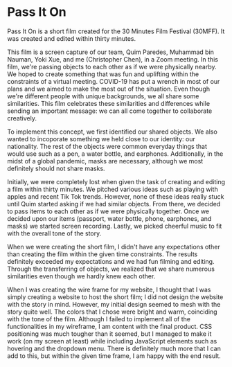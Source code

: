 # Pass It On 

Pass It On is a short film created for the 30 Minutes Film Festival (30MFF). It was created and edited within thirty minutes. 

This film is a screen capture of our team, Quim Paredes, Muhammad bin Nauman, Yoki Xue, and me (Christopher Chen), in a Zoom meeting. In this film, we're passing objects to each other as if we were physically nearby. We hoped to create something that was fun and uplifting within the constraints of a virtual meeting. COVID-19 has put a wrench in most of our plans and we aimed to make the most out of the situation. Even though we're different people with unique backgrounds, we all share some similarities. This film celebrates these similarities and differences while sending an important message: we can all come together to collaborate creatively. 

To implement this concept, we first identified our shared objects. We also wanted to incoporate something we held close to our identity: our nationality. The rest of the objects were common everyday things that would use such as a pen, a water bottle, and earphones. Additionally, in the midst of a global pandemic, masks are necessary, although we most definitely should not share masks.

Initially, we were completely lost when given the task of creating and editing a film within thirty minutes. We pitched various ideas such as playing with apples and recent Tik Tok trends. However, none of these ideas really stuck until Quim started asking if we had similar objects. From there, we decided to pass items to each other as if we were physically together. Once we decided upon our items (passport, water bottle, phone, earphones, and masks) we started screen recording. Lastly, we picked cheerful music to fit with the overall tone of the story. 

When we were creating the short film, I didn't have any expectations other than creating the film within the given time constraints. The results definitely exceeded my expectations and we had fun filming and editing. Through the transferring of objects, we realized that we share numerous similarities even though we hardly knew each other. 

When I was creating the wire frame for my website, I thought that I was simply creating a website to host the short film; I did not design the website with the story in mind. However, my initial design seemed to mesh with the story quite well. The colors that I chose were bright and warm, coinciding with the tone of the film. Although I failed to implement all of the functionalities in my wireframe, I am content with the final product. CSS positioning was much tougher than it seemed, but I managed to make it work (on my screen at least) while including JavaScript elements such as hovering and the dropdown menu. There is definitely much more that I can add to this, but within the given time frame, I am happy with the end result.


